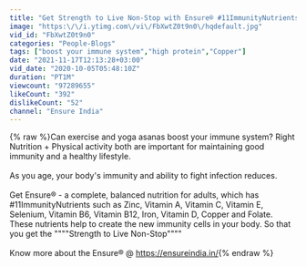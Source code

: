 ```yaml
---
title: "Get Strength to Live Non-Stop with Ensure® #11ImmunityNutrients | Ensure® Immunity TVC | Hindi"
image: "https:\/\/i.ytimg.com\/vi\/FbXwtZ0t9n0\/hqdefault.jpg"
vid_id: "FbXwtZ0t9n0"
categories: "People-Blogs"
tags: ["boost your immune system","high protein","Copper"]
date: "2021-11-17T12:13:28+03:00"
vid_date: "2020-10-05T05:48:10Z"
duration: "PT1M"
viewcount: "97289655"
likeCount: "392"
dislikeCount: "52"
channel: "Ensure India"
---
```

{% raw %}Can exercise and yoga asanas boost your immune system? Right Nutrition + Physical activity both are important for maintaining good immunity and a healthy lifestyle.<br /><br />As you age, your body's immunity and ability to fight infection reduces.<br /><br />Get Ensure® - a complete, balanced nutrition for adults, which has #11ImmunityNutrients such as Zinc, Vitamin A, Vitamin C, Vitamin E, Selenium, Vitamin B6, Vitamin B12, Iron, Vitamin D, Copper and Folate. These nutrients help to create the new immunity cells in your body. So that you get the &quot;&quot;&quot;&quot;Strength to Live Non-Stop&quot;&quot;&quot;&quot;<br /><br />Know more about the Ensure® @ <a rel="nofollow" target="blank" href="https://ensureindia.in/">https://ensureindia.in/</a>{% endraw %}
